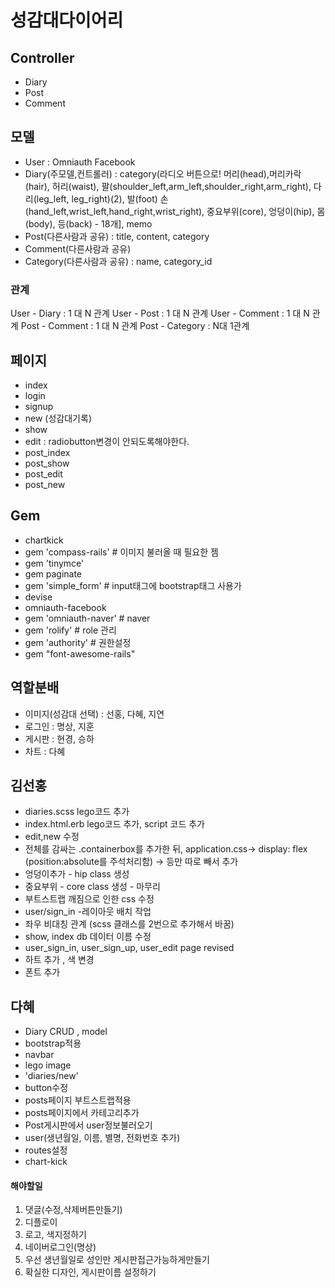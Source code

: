 # 성감대다이어리

## Controller
- Diary
- Post
- Comment

## 모델
- User : Omniauth Facebook
- Diary(주모델,컨트롤러) : category(라디오 버튼으로! 머리(head),머리카락(hair), 허리(waist), 팔(shoulder_left,arm_left,shoulder_right,arm_right), 다리(leg_left, leg_right)(2), 발(foot) 손(hand_left,wrist_left,hand_right,wrist_right), 중요부위(core), 엉덩이(hip), 몸(body), 등(back) - 18개], memo 
- Post(다른사람과 공유) : title, content, category 
- Comment(다른사람과 공유)
- Category(다른사람과 공유) : name, category_id
### 관계
User - Diary : 1 대 N 관계
User - Post : 1 대 N 관계
User - Comment : 1 대 N 관계
Post - Comment : 1 대 N 관계
Post - Category : N대 1관계

## 페이지
- index
- login
- signup
- new (성감대기록)
- show
- edit : radiobutton변경이 안되도록해야한다.
- post_index
- post_show
- post_edit
- post_new

## Gem
- chartkick
- gem 'compass-rails' # 이미지 불러올 때 필요한 젬
- gem 'tinymce'
- gem paginate
- gem 'simple_form' # input태그에 bootstrap태그 사용가
- devise
- omniauth-facebook
- gem 'omniauth-naver' # naver
- gem 'rolify'     # role 관리
- gem 'authority'  # 권한설정
- gem "font-awesome-rails"


## 역할분배
- 이미지(성감대 선택) : 선홍, 다혜, 지연
- 로그인 : 명상, 지훈
- 게시판 : 현경, 승하
- 차트 : 다혜

## 김선홍
- diaries.scss lego코드 추가
- index.html.erb lego코드 추가, script 코드 추가
- edit,new 수정
- 전체를 감싸는 .containerbox를 추가한 뒤, application.css-> display: flex  
(position:absolute를 주석처리함) -> 등만 따로 빼서 추가 
- 엉덩이추가 - hip class 생성 
- 중요부위 - core class 생성 - 마무리
- 부트스트랩 깨짐으로 인한 css 수정
- user/sign_in -레이아웃 배치 작업 
- 좌우 비대칭 관계 (scss 클래스를 2번으로 추가해서 바꿈)
- show, index db 데이터 이름 수정 
- user_sign_in, user_sign_up, user_edit page revised
- 하트 추가 , 색 변경
- 폰트 추가 

## 다혜
- Diary CRUD , model
- bootstrap적용
- navbar
- lego image
- 'diaries/new'
- button수정
- posts페이지 부트스트랩적용
- posts페이지에서 카테고리추가
- Post게시판에서 user정보불러오기
- user(생년월일, 이름, 별명, 전화번호 추가)
- routes설정
- chart-kick

#### 해야할일
1. 댓글(수정,삭제버튼만들기)
4. 디플로이
5. 로고, 색지정하기
6. 네이버로그인(명상)
7. 우선 생년월일로 성인만 게시판접근가능하게만들기
8. 확실한 디자인, 게시판이름 설정하기